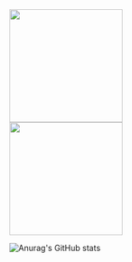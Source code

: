 <a href="https://github.com/ByFox213">
  <img height="200px" src="http://github-profile-summary-cards.vercel.app/api/cards/profile-details?username=ByFox213&theme=2077" />
  <br>
  <img height="200px" src="http://github-profile-summary-cards.vercel.app/api/cards/repos-per-language?username=ByFox213&theme=2077" />
</a>

<br/>

![Anurag's GitHub stats](https://github-readme-stats.vercel.app/api?username=ByFox213&show_icons=true&theme=tokyonight)